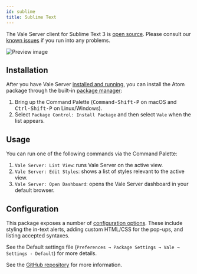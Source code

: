 ```yaml
---
id: sublime
title: Sublime Text
---
```


The Vale Server client for Sublime Text 3 is [open source](https://github.com/errata-ai/SubVale). Please consult our [known issues](https://github.com/errata-ai/SubVale/issues) if you run into any problems.

![Preview image][preview-img]

## Installation

After you have Vale Server [installed and running](/install), you can install the Atom package through the built-in [package manager][pck-ctrl]:

1. Bring up the Command Palette
   (<kbd>Command-Shift-P</kbd> on macOS and <kbd>Ctrl-Shift-P</kbd> on Linux/Windows).
2. Select `Package Control: Install Package`
   and then select `Vale` when the list appears.

## Usage

You can run one of the following commands via the Command Palette:

1. `Vale Server: Lint View`: runs Vale Server on the active view.
2. `Vale Server: Edit Styles`: shows a list of styles relevant to the active view.
3. `Vale Server: Open Dashboard`: opens the Vale Server dashboard in your default browser.

## Configuration

This package exposes a number of [configuration options](https://github.com/jdkato/SubVale/blob/master/Vale.sublime-settings). These include styling the in-text alerts, adding custom HTML/CSS for the pop-ups, and listing accepted syntaxes.

See the Default settings file (`Preferences → Package Settings → Vale → Settings - Default`) for more details.

See the [GitHub repository](https://github.com/errata-ai/SubVale) for more information.

[Vale-home]: https://errata.ai/vale-server/
[Vale-install]: https://errata-ai.github.io/vale-server/docs/install
[pck-ctrl]: https://packagecontrol.io/installation "Sublime Package Control by wbond"

[preview-img]: https://user-images.githubusercontent.com/8785025/60686319-de950a00-9e5c-11e9-87bf-14fd36571778.png
[demo-gif]: https://user-images.githubusercontent.com/8785025/60686352-0f753f00-9e5d-11e9-8ca0-aeeb1054705e.png
